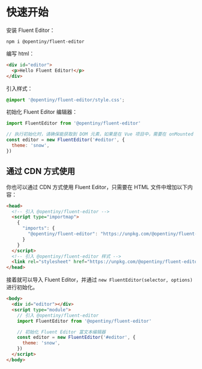 # 快速开始

安装 Fluent Editor：

```shell
npm i @opentiny/fluent-editor
```

编写 html：

```html
<div id="editor">
  <p>Hello Fluent Editor!</p>
</div>
```

引入样式：

```css
@import '@opentiny/fluent-editor/style.css';
```

初始化 Fluent Editor 编辑器：

```javascript
import FluentEditor from '@opentiny/fluent-editor'

// 执行初始化时，请确保能获取到 DOM 元素，如果是在 Vue 项目中，需要在 onMounted 事件中执行。
const editor = new FluentEditor('#editor', {
  theme: 'snow',
})
```

## 通过 CDN 方式使用

你也可以通过 CDN 方式使用 Fluent Editor，只需要在 HTML 文件中增加以下内容：

```html
<head>
  <!-- 引入 @opentiny/fluent-editor -->
  <script type="importmap">
    {
      "imports": {
        "@opentiny/fluent-editor": "https://unpkg.com/@opentiny/fluent-editor@3.18.3/index.es.js"
      }
    }
  </script>
  <!-- 引入 @opentiny/fluent-editor 样式 -->
  <link rel="stylesheet" href="https://unpkg.com/@opentiny/fluent-editor@3.18.3/style.css" />
</head>
```

接着就可以导入 Fluent Editor，并通过 `new FluentEditor(selector, options)` 进行初始化。

```html
<body>
  <div id="editor"></div>
  <script type="module">
    // 引入 @opentiny/fluent-editor
    import FluentEditor from '@opentiny/fluent-editor'

    // 初始化 Fluent Editor 富文本编辑器
    const editor = new FluentEditor('#editor', {
      theme: 'snow',
    })
  </script>
</body>
```
